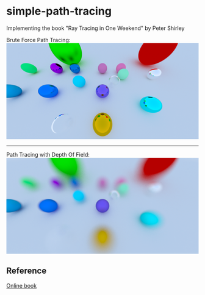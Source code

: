 # simple-path-tracing
 Implementing the book "Ray Tracing in One Weekend" by Peter Shirley
 
 Brute Force Path Tracing:
 ![Path Tracing](image/screen.png)
 
 ---
 
 Path Tracing with Depth Of Field:
 ![Path Tracing](image/blur-screen.png)
 
 ## Reference
 [Online book](https://raytracing.github.io/books/RayTracingInOneWeekend.html#defocusblur/generatingsamplerays)
 
 
